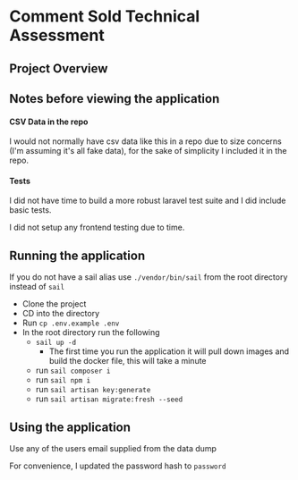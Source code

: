 # Comment Sold Technical Assessment

## Project Overview

## Notes before viewing the application

#### CSV Data in the repo

I would not normally have csv data like this in a repo due to size concerns (I'm assuming it's all fake data), for the sake of simplicity I included it in the repo.

#### Tests

I did not have time to build a more robust laravel test suite and I did include basic tests.

I did not setup any frontend testing due to time.

## Running the application

If you do not have a sail alias use `./vendor/bin/sail` from the root directory instead of `sail`

- Clone the project
- CD into the directory
- Run `cp .env.example .env`
- In the root directory run the following
    - `sail up -d`
        - The first time you run the application it will pull down images and build the docker file, this will take a minute
    - run `sail composer i`
    - run `sail npm i`
    - run `sail artisan key:generate`
    - run `sail artisan migrate:fresh --seed`

## Using the application

Use any of the users email supplied from the data dump

For convenience, I updated the password hash to `password`

